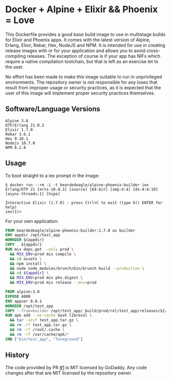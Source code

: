 # Docker + Alpine + Elixir && Phoenix = Love

This Dockerfile provides a good base build image to use in multistage builds for Elixir and Phoenix apps. It comes with the latest version of Alpine, Erlang, Elixir, Rebar, Hex, NodeJS and NPM. It is intended for use in creating release images with or for your application and allows you to avoid cross-compiling releases. The exception of course is if your app has NIFs which require a native compilation toolchain, but that is left as an exercise let to the user.

No effort has been made to make this image suitable to run in unprivileged environments. The repository owner is not responsible for any loses that result from improper usage or security practices, as it is expected that the user of this image will implement proper security practices themselves.

## Software/Language Versions

```shell
Alpine 3.8
OTP/Erlang 21.0.3
Elixir 1.7.0
Rebar 3.6.1
Hex 0.18.1
Nodejs 10.7.0
NPM 6.2.0
```

## Usage

To boot straight to a iex prompt in the image:

```shell
$ docker run --rm -i -t beardedeagle/alpine-phoenix-builder iex
Erlang/OTP 21 [erts-10.0.3] [source] [64-bit] [smp:4:4] [ds:4:4:10] [async-threads:1] [hipe]

Interactive Elixir (1.7.0) - press Ctrl+C to exit (type h() ENTER for help)
iex(1)>
```

For your own application:

```dockerfile
FROM beardedeagle/alpine-phoenix-builder:1.7.0 as builder
ENV appdir /opt/test_app
WORKDIR ${appdir}
COPY . ${appdir}
RUN mix deps.get --only prod \
  && MIX_ENV=prod mix compile \
  && cd assets \
  && npm install \
  && node node_modules/brunch/bin/brunch build --production \
  && cd ${appdir} \
  && MIX_ENV=prod mix phx.digest \
  && MIX_ENV=prod mix release --env=prod

FROM alpine:3.8
EXPOSE 4000
ENV appver 0.0.1
WORKDIR /opt/test_app
COPY --from=builder /opt/test_app/_build/prod/rel/test_app/releases/${appver}/test_app.tar.gz .
RUN apk add --no-cache bash libressl \
  && tar -xzvf test_app.tar.gz \
  && rm -rf test_app.tar.gz \
  && rm -rf /root/.cache \
  && rm -rf /var/cache/apk/*
CMD ["bin/test_app", "foreground"]
```

## History

The code provided by PR [#1][1] is MIT licensed by GoDaddy. Any code changes after that are MIT licensed by the repository owner.

[1]: https://github.com/beardedeagle/alpine-phoenix-builder/pull/1
